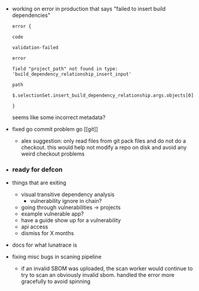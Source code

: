 

- working on error in production that says "failed to insert build dependencies"
  ```
  error {
  
  code
  
  validation-failed
  
  error
  
  field "project_path" not found in type: 'build_dependency_relationship_insert_input'
  
  path
  
  $.selectionSet.insert_build_dependency_relationship.args.objects[0].project_path
  
  }
  ```
  
  seems like some incorrect metadata?
- fixed go commit problem go [[git]]
	- alex suggestion: only read files from git pack files and do not do a checkout. this would help not modify a repo on disk and avoid any weird checkout problems
- ### ready for defcon
- things that are exiting
	- visual transitive dependency analysis
		- vulnerability ignore in chain?
	- going through vulnerabilities -> projects
	- example vulnerable app?
	- have a guide show up for a vulnerability
	- api access
	- dismiss for X months
- docs for what lunatrace is
- fixing misc bugs in scaning pipeline
	- if an invalid SBOM was uploaded, the scan worker would continue to try to scan an obviously invalid sbom. handled the error more gracefully to avoid spinning